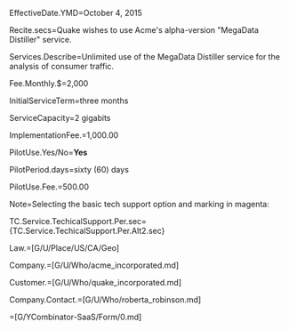 EffectiveDate.YMD=October 4, 2015

Recite.secs=Quake wishes to use Acme's alpha-version "MegaData Distiller" service.

Services.Describe=Unlimited use of the MegaData Distiller service for the analysis of consumer traffic.

Fee.Monthly.$=2,000

InitialServiceTerm=three months

ServiceCapacity=2 gigabits

ImplementationFee.$=$1,000.00

PilotUse.Yes/No=<b>Yes</b>

PilotPeriod.days=sixty (60) days

PilotUse.Fee.$=$500.00

Note=Selecting the basic tech support option and marking in magenta:

TC.Service.TechicalSupport.Per.sec={TC.Service.TechicalSupport.Per.Alt2.sec}

Law.=[G/U/Place/US/CA/Geo]

Company.=[G/U/Who/acme_incorporated.md]

Customer.=[G/U/Who/quake_incorporated.md]

Company.Contact.=[G/U/Who/roberta_robinson.md]

=[G/YCombinator-SaaS/Form/0.md]
